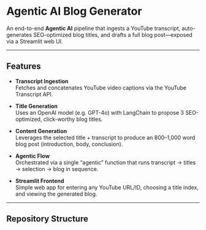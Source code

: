 # Agentic AI Blog Generator

An end-to-end **Agentic AI** pipeline that ingests a YouTube transcript, auto-generates SEO-optimized blog titles, and drafts a full blog post—exposed via a Streamlit web UI.

---

## Features

- **Transcript Ingestion**  
  Fetches and concatenates YouTube video captions via the YouTube Transcript API.

- **Title Generation**  
  Uses an OpenAI model (e.g. GPT-4o) with LangChain to propose 3 SEO-optimized, click-worthy blog titles.

- **Content Generation**  
  Leverages the selected title + transcript to produce an 800–1,000 word blog post (introduction, body, conclusion).

- **Agentic Flow**  
  Orchestrated via a single “agentic” function that runs transcript → titles → selection → blog in sequence.

- **Streamlit Frontend**  
  Simple web app for entering any YouTube URL/ID, choosing a title index, and viewing the generated blog.

---

## Repository Structure

